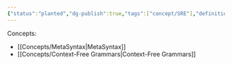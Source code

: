 ```yaml
---
{"status":"planted","dg-publish":true,"tags":["concept/SRE"],"definition":"The Backus–Naur form or Backus normal form (BNF) is a metasyntax notation for context-free grammars.","aliases":["BNF"],"url":"https://en.wikipedia.org/wiki/Backus%E2%80%93Naur_form","creation_date":"2024-05-02 17:51","permalink":"/concepts/backus-naur-form-grammar/","dgPassFrontmatter":true}
---
```


Concepts:
- [[Concepts/MetaSyntax\|MetaSyntax]]
- [[Concepts/Context-Free Grammars\|Context-Free Grammars]]
